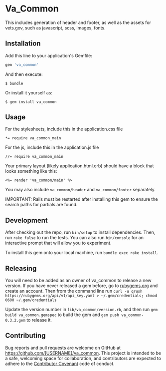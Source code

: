 # Va_Common

This includes generation of header and footer, as well as the assets for vets.gov, such as javascript, scss, images, fonts.

## Installation

Add this line to your application's Gemfile:

```ruby
gem 'va_common'
```

And then execute:

    $ bundle

Or install it yourself as:

    $ gem install va_common

## Usage

For the stylesheets, include this in the application.css file

    *= require va_common_main

For the js, include this in the application.js file

    //= require va_common_main

Your primary layout (likely application.html.erb) should have a block that looks something like this:

    <%= render 'va_common/main' %>

You may also include `va_common/header` and `va_common/footer` separately.

IMPORTANT: Rails must be restarted after installing this gem to ensure the search paths for partials are found.

## Development

After checking out the repo, run `bin/setup` to install dependencies. Then, run `rake false` to run the tests. You can also run `bin/console` for an interactive prompt that will allow you to experiment.

To install this gem onto your local machine, run `bundle exec rake install`. 

## Releasing

You will need to be added as an owner of va_common to release a new version.  If you have never released a gem before, go to [rubygems.org](https://rubygems.org) and create an account.  Then from the command line run `curl -u qrush https://rubygems.org/api/v1/api_key.yaml > ~/.gem/credentials; chmod 0600 ~/.gem/credentials`

Update the version number in `lib/va_common/version.rb`, and then run `gem build va_common.gemspec` to build the gem and `gem push va_common-0.3.2.gem` to release it. 

## Contributing

Bug reports and pull requests are welcome on GitHub at https://github.com/[USERNAME]/va_common. This project is intended to be a safe, welcoming space for collaboration, and contributors are expected to adhere to the [Contributor Covenant](contributor-covenant.org) code of conduct.

